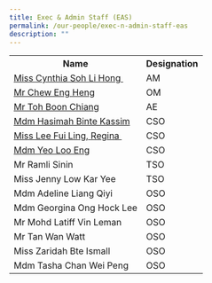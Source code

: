 ```yaml
---
title: Exec & Admin Staff (EAS)
permalink: /our-people/exec-n-admin-staff-eas
description: ""
---
```

<table>
<tbody>
<tr>
<th>Name</th>
<th>Designation</th>
</tr>
<tr>
<td><a href="mailto:Cynthia_SOH@schools.gov.sg" target="">Miss Cynthia Soh Li Hong&nbsp;</a></td>
<td>AM</td>
</tr>
<tr>
<td><a href="mailto:Chew_Eng_heng@schools.gov.sg" target="">Mr Chew Eng Heng</a></td>
<td>OM</td>
</tr>
<tr>
<td><a href="mailto:TOH_Boon_Chiang@schools.gov.sg" target="">Mr Toh Boon Chiang</a>&nbsp;</td>
<td>AE&nbsp;</td>
</tr>
<tr>
<td><a href="mailto:hasimah_kassim@schools.gov.sg" target="">Mdm Hasimah Binte Kassim</a>&nbsp;</td>
<td>CSO</td>
</tr>
<tr>
<td><a href="mailto:lee_fui_ling_a@schools.gov.sg" target="">Miss Lee Fui Ling, Regina&nbsp;</a>&nbsp;</td>
<td>CSO</td>
</tr>
<tr>
<td><a href="mailto:yeo_loo_eng@schools.gov.sg" target="">Mdm Yeo Loo Eng</a>&nbsp;</td>
<td>CSO&nbsp;</td>
</tr>
<tr>
<td>Mr Ramli Sinin</td>
<td>TSO&nbsp;</td>
</tr>
<tr>
<td>Miss Jenny Low Kar Yee</td>
<td>TSO</td>
</tr>
<tr>
<td>Mdm Adeline Liang Qiyi</td>
<td>OSO</td>
</tr>
<tr>
<td>Mdm Georgina Ong Hock Lee</td>
<td>OSO</td>
</tr>
<tr>
<td>Mr Mohd Latiff Vin Leman<br /></td>
<td>OSO<br /></td>
</tr>
<tr>
<td>Mr Tan Wan Watt&nbsp;<br /></td>
<td>OSO</td>
</tr>
<tr>
<td>Miss Zaridah Bte Ismall</td>
<td>OSO&nbsp;</td>
</tr>
<tr>
<td>Mdm Tasha Chan Wei Peng&nbsp;</td>
<td>OSO</td>
</tr>
</tbody>
</table>